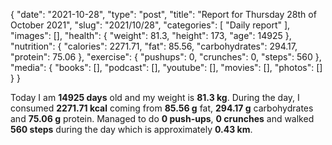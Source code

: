 {
    "date": "2021-10-28",
    "type": "post",
    "title": "Report for Thursday 28th of October 2021",
    "slug": "2021\/10\/28",
    "categories": [
        "Daily report"
    ],
    "images": [],
    "health": {
        "weight": 81.3,
        "height": 173,
        "age": 14925
    },
    "nutrition": {
        "calories": 2271.71,
        "fat": 85.56,
        "carbohydrates": 294.17,
        "protein": 75.06
    },
    "exercise": {
        "pushups": 0,
        "crunches": 0,
        "steps": 560
    },
    "media": {
        "books": [],
        "podcast": [],
        "youtube": [],
        "movies": [],
        "photos": []
    }
}

Today I am <strong>14925 days</strong> old and my weight is <strong>81.3 kg</strong>. During the day, I consumed <strong>2271.71 kcal</strong> coming from <strong>85.56 g</strong> fat, <strong>294.17 g</strong> carbohydrates and <strong>75.06 g</strong> protein. Managed to do <strong>0 push-ups</strong>, <strong>0 crunches</strong> and walked <strong>560 steps</strong> during the day which is approximately <strong>0.43 km</strong>.